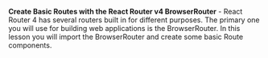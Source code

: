 **Create Basic Routes with the React Router v4 BrowserRouter** - React Router 4 has several routers built in for different purposes. The primary one you will use for building web applications is the BrowserRouter. In this lesson you will import the BrowserRouter and create some basic Route components.
